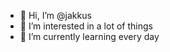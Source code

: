 - 👋 Hi, I’m @jakkus
- 👀 I’m interested in a lot of things
- 🌱 I’m currently learning every day


<!---
jakkusjs/jakkusjs is a ✨ special ✨ repository because its `README.md` (this file) appears on your GitHub profile.
You can click the Preview link to take a look at your changes.
--->
